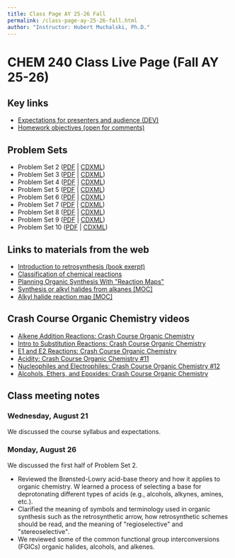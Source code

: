 ```yaml
---
title: Class Page AY 25-26 Fall
permalink: /class-page-ay-25-26-fall.html
author: "Instructor: Hubert Muchalski, Ph.D."
---
```


# CHEM 240 Class Live Page (Fall AY 25-26)

## Key links

- [Expectations for presenters and audience (DEV)](https://)
- [Homework objectives (open for comments)](https://docs.google.com/document/d/1J_wF_z_XXLZuzatvXZey-_UJLKd_NvF32POFBgyVeps/edit?usp=sharing)

## Problem Sets

- Problem Set 2 ([PDF](https://drive.google.com/file/d/1fQRZ1Ej3Yrd53tVlTeHclXPG6yGxRFY3/view?usp=sharing) | [CDXML](https://drive.google.com/uc?export=download&id=11uaSkjzcIt_ZRqNoPr-Am9c1MANCXOwz))
- Problem Set 3 ([PDF](https://drive.google.com/file/d/1n33REW1DqAzaa2__Mc4X9Gr5avIjtG7b/view?usp=sharing) | [CDXML](https://drive.google.com/uc?export=download&id=11rCAGgDuCSDVakvufSd92td0ODZr2eKB))
- Problem Set 4 ([PDF]() | [CDXML]()) 
- Problem Set 5 ([PDF]() | [CDXML]())
- Problem Set 6 ([PDF]() | [CDXML]())
- Problem Set 7 ([PDF]() | [CDXML]())
- Problem Set 8 ([PDF]() | [CDXML]())
- Problem Set 9 ([PDF]() | [CDXML]())
- Problem Set 10 ([PDF]() | [CDXML]())


## Links to materials from the web

- [Introduction to retrosynthesis (book exerpt)][1]
- [Classification of chemical reactions][2]
- [Planning Organic Synthesis With "Reaction Maps"][3]
- [Synthesis or alkyl halides from alkanes [MOC]][4]
- [Alkyl halide reaction map [MOC]][5]

## Crash Course Organic Chemistry videos

- [Alkene Addition Reactions: Crash Course Organic Chemistry][6]
- [Intro to Substitution Reactions: Crash Course Organic Chemistry][7]
- [E1 and E2 Reactions: Crash Course Organic Chemistry][8]
- [Acidity: Crash Course Organic Chemistry #11][9]
- [Nucleophiles and Electrophiles: Crash Course Organic Chemistry #12][10]
- [Alcohols, Ethers, and Epoxides: Crash Course Organic Chemistry][11]


[1]: https://drive.google.com/file/d/1Q6nv6yR3YYVxJZy6Sx9f9nE43bE3vLeH/view?usp=sharing "(Another) Introduction to retrosynthesis"
[2]: https://www2.chemistry.msu.edu/faculty/reusch/VirtTxtJml/react1.htm#rx2 "Classification of chemical reactions"
[3]: https://www.masterorganicchemistry.com/2013/12/17/introduction-to-synthesis/ "Planning Organic Synthesis With "
[4]: https://www.masterorganicchemistry.com/2013/12/19/synthesis-reactions-of-alkanes/ "Synthesis or alkyl halides from alkanes [MOC]"
[5]: https://www.masterorganicchemistry.com/2014/01/10/reactions-of-alkyl-halides/ "Alkyl halide reaction map [MOC]"
[6]: https://youtu.be/3WbjKwRqOhk "Alkene Addition Reactions: Crash Course Organic Chemistry"
[7]: https://youtu.be/69-FZDJ_eoI "Intro to Substitution Reactions: Crash Course Organic Chemistry"
[8]: https://youtu.be/ZOUS0Q_B4fQ "E1 and E2 Reactions: Crash Course Organic Chemistry"
[9]: https://youtu.be/BLKqbC_QIZA "Acidity: Crash Course Organic Chemistry #11"
[10]: https://youtu.be/R3PLq3dOqv4 "Nucleophiles and Electrophiles: Crash Course Organic Chemistry #12"
[11]: https://youtu.be/j04zMFwDeDU "Alcohols, Ethers, and Epoxides: Crash Course Organic Chemistry"

## Class meeting notes

### Wednesday, August 21

We discussed the course syllabus and expectations. 

### Monday, August 26

We discussed the first half of Problem Set 2. 

- Reviewed the Brønsted-Lowry acid-base theory and how it applies to organic chemistry. W learned a process of selecting a base for deprotonating different types of acids (e.g., alcohols, alkynes, amines, etc.).
- Clarified the meaning of symbols and terminology used in organic synthesis such as the retrosynthetic arrow, how retrosynthetic schemes should be read, and the meaning of "regioselective" and "stereoselective".
- We reviewed some of the common functional group interconversions (FGICs) organic halides, alcohols, and alkenes.

<!-- ## Wednesday, August 28

We discussed the second half of Problem Set 2.

- 

### Monday, September 1

### Wednesday, September 3

### Monday, September 8

### Wednesday, September 10

### Monday, September 15

### Wednesday, September 17 -->

